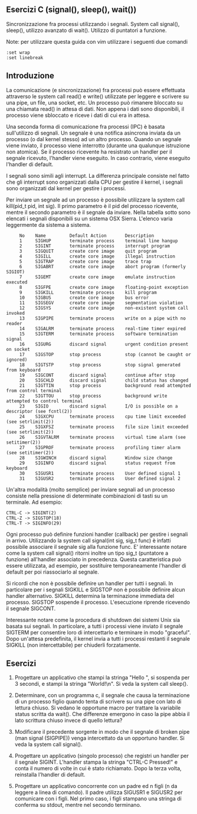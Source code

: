 ## Esercizi C (signal(), sleep(), wait())
Sincronizzazione fra processi utilizzando i segnali. System call signal(), sleep(), utilizzo avanzato di wait(). Utilizzo di puntatori a funzione.

Note: per utilizzare questa guida con vim utilizzare i seguenti due comandi 
```
:set wrap 
:set linebreak
```

## Introduzione ##
La comunicazione (e sincronizzazione) fra processi può essere effettuata attraverso le system call read() e write() utilizzate per leggere e scrivere su una pipe, un file, una socket, etc. Un processo può rimanere bloccato su una chiamata read() in attesa di dati. Non appena i dati sono disponibili, il processo viene sbloccato e riceve i dati di cui era in attesa.

Una seconda forma di comunicazione fra processi (IPC) è basata sull'utilizzo di segnali. Un segnale è una notifica asincrona inviata da un processo (o dal kernel stesso) ad un altro processo. Quando un segnale viene inviato, il processo viene interrotto (durante una qualunque istruzione non atomica). Se il processo ricevente ha resistrato un handler per il segnale ricevuto, l'handler viene eseguito. In caso contrario, viene eseguito l'handler di default.

I segnali sono simili agli interrupt. La differenza principale consiste nel fatto che gli interrupt sono organizzati dalla CPU per gestire il kernel, i segnali sono organizzati dal kernel per gestire i processi.

Per inviare un segnale ad un processo è possibile utilizzare la system call kill(pid_t pid, int sig). Il primo parametro è il pid del processo ricevente, mentre il secondo parametro è il segnale da inviare. Nella tabella sotto sono elencati i segnali disponibili su un sistema OSX Sierra. L'elenco varia leggermente da sistema a sistema.

```
     No    Name         Default Action       Description
     1     SIGHUP       terminate process    terminal line hangup
     2     SIGINT       terminate process    interrupt program
     3     SIGQUIT      create core image    quit program
     4     SIGILL       create core image    illegal instruction
     5     SIGTRAP      create core image    trace trap
     6     SIGABRT      create core image    abort program (formerly SIGIOT)
     7     SIGEMT       create core image    emulate instruction executed
     8     SIGFPE       create core image    floating-point exception
     9     SIGKILL      terminate process    kill program
     10    SIGBUS       create core image    bus error
     11    SIGSEGV      create core image    segmentation violation
     12    SIGSYS       create core image    non-existent system call invoked
     13    SIGPIPE      terminate process    write on a pipe with no reader
     14    SIGALRM      terminate process    real-time timer expired
     15    SIGTERM      terminate process    software termination signal
     16    SIGURG       discard signal       urgent condition present on socket
     17    SIGSTOP      stop process         stop (cannot be caught or ignored)
     18    SIGTSTP      stop process         stop signal generated from keyboard
     19    SIGCONT      discard signal       continue after stop
     20    SIGCHLD      discard signal       child status has changed
     21    SIGTTIN      stop process         background read attempted from control terminal
     22    SIGTTOU      stop process         background write attempted to control terminal
     23    SIGIO        discard signal       I/O is possible on a descriptor (see fcntl(2))
     24    SIGXCPU      terminate process    cpu time limit exceeded (see setrlimit(2))
     25    SIGXFSZ      terminate process    file size limit exceeded (see setrlimit(2))
     26    SIGVTALRM    terminate process    virtual time alarm (see setitimer(2))
     27    SIGPROF      terminate process    profiling timer alarm (see setitimer(2))
     28    SIGWINCH     discard signal       Window size change
     29    SIGINFO      discard signal       status request from keyboard
     30    SIGUSR1      terminate process    User defined signal 1
     31    SIGUSR2      terminate process    User defined signal 2
```

Un'altra modalità (molto semplice) per inviare segnali ad un processo consiste nella pressione di determinate combinazioni di tasti su un terminale. Ad esempio:

```
CTRL-C -> SIGINT(2)
CTRL-Z -> SIGSTOP(18)
CTRL-T -> SIGINFO(29)
```

Ogni processo può definire funzioni handler (callback) per gestire i segnali in arrivo. Utilizzando la system call signal(int sig, sig_t func) è infatti possibile associare il segnale sig alla funzione func. E' interessante notare come la system call signal() ritorni inoltre un tipo sig_t (puntatore a funzione) all'handler associato in precedenza. Questa caratteristica può essere utilizzata, ad esempio, per sostituire temporaneamente l'handler di default per poi riassociarlo al segnale.

Si ricordi che non è possibile definire un handler per tutti i segnali. In particolare per i segnali SIGKILL e SIGSTOP non è possibile definire alcun handler alternativo. SIGKILL determina la terminazione immediata del processo. SIGSTOP sospende il processo. L'esecuzione riprende ricevendo il segnale SIGCONT.

Interessante notare come la procedura di shutdown dei sistemi Unix sia basata sui segnali. In particolare, a tutti i processi viene inviato il segnale SIGTERM per consentire loro di intercettarlo e terminare in modo "graceful". Dopo un'attesa predefinita, il kernel invia a tutti i processi restanti il segnale SIGKILL (non intercettabile) per chiuderli forzatamente.

## Esercizi ##
01. Progettare un applicativo che stampi la stringa "Hello ", si sospenda per 3 secondi, e stampi la stringa "World!\n". Si veda la system call sleep().

02. Determinare, con un programma c, il segnale che causa la terminazione di un processo figlio quando tenta di scrivere su una pipe con lato di lettura chiuso. Si vedano le opportune macro per trattare la variabile status scritta da wait(). Che differenze emergono in caso la pipe abbia il lato scrittura chiuso invece di quello lettura?

03. Modificare il precedente sorgente in modo che il segnale di broken pipe (man signal (SIGPIPE)) venga intercettato da un opportuno handler. Si veda la system call signal().

04. Progettare un applicativo (singolo processo) che registri un handler per il segnale SIGINT. L'handler stampa la stringa "CTRL-C Pressed!" e conta il numero di volte in cui è stato richiamato. Dopo la terza volta, reinstalla l'handler di default.

05. Progettare un applicativo concorrente con un padre ed n figli (n da leggere a linea di comando). Il padre utilizza SIGUSR1 e SIGUSR2 per comunicare con i figli. Nel primo caso, i figli stampano una stringa di conferma su stdout, mentre nel secondo terminano.

